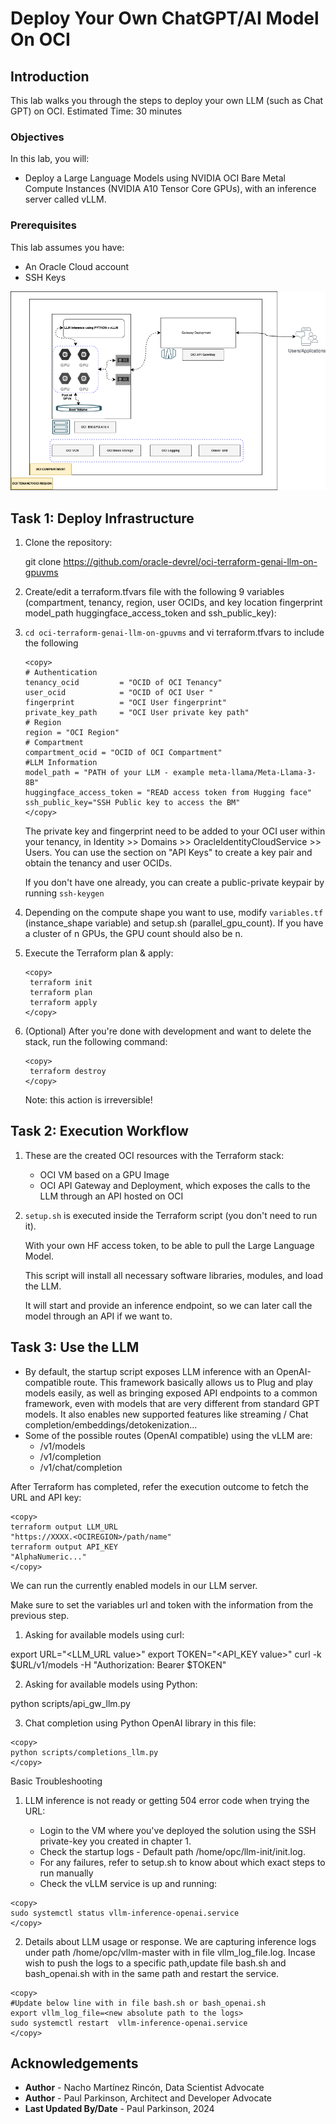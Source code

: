 # Deploy Your Own ChatGPT/AI Model On OCI

## Introduction

This lab walks you through the steps to deploy your own LLM (such as Chat GPT) on OCI. 
Estimated Time: 30 minutes

### Objectives

In this lab, you will:
- Deploy a Large Language Models using NVIDIA OCI Bare Metal Compute Instances (NVIDIA A10 Tensor Core GPUs), with an inference server called vLLM.

### Prerequisites

This lab assumes you have:
- An Oracle Cloud account
- SSH Keys

[![Deploying LLMs with NVIDIA GPUs on OCI Compute Bare Metal](https://github.com/oracle-devrel/oci-terraform-genai-llm-on-gpuvms/blob/main/img/a10_Custom_Inference.jpg?raw=true)](https://www.youtube.com/watch?v=ol5-SQhnKx)


## Task 1: Deploy Infrastructure

   1. Clone the repository:

      git clone https://github.com/oracle-devrel/oci-terraform-genai-llm-on-gpuvms

   2. Create/edit a terraform.tfvars file with the following 9 variables (compartment, tenancy, region, user OCIDs, and key location fingerprint model_path huggingface_access_token and ssh_public_key):

   3. `cd oci-terraform-genai-llm-on-gpuvms` and vi terraform.tfvars to include the following

       ```
       <copy>
      # Authentication
      tenancy_ocid         = "OCID of OCI Tenancy"
      user_ocid            = "OCID of OCI User "
      fingerprint          = "OCI User fingerprint"
      private_key_path     = "OCI User private key path"
      # Region
      region = "OCI Region"
      # Compartment
      compartment_ocid = "OCID of OCI Compartment"
      #LLM Information
      model_path = "PATH of your LLM - example meta-llama/Meta-Llama-3-8B"
      huggingface_access_token = "READ access token from Hugging face"
      ssh_public_key="SSH Public key to access the BM"
       </copy>
       ```
     
      The private key and fingerprint need to be added to your OCI user within your tenancy, in Identity >> Domains >> OracleIdentityCloudService >> Users. You can use the section on "API Keys" to create a key pair and obtain the tenancy and user OCIDs.

      If you don't have one already, you can create a public-private keypair by running `ssh-keygen`

   4. Depending on the compute shape you want to use, modify `variables.tf` (instance_shape variable) and setup.sh (parallel_gpu_count). If you have a cluster of n GPUs, the GPU count should also be n.

   5. Execute the Terraform plan & apply:
       ```
       <copy>
        terraform init
        terraform plan
        terraform apply
       </copy>
       ```
      
   6. (Optional) After you're done with development and want to delete the stack, run the following command:
       ```
       <copy>
        terraform destroy
       </copy>
       ```
      Note: this action is irreversible!

## Task 2: Execution Workflow
   
   1. These are the created OCI resources with the Terraform stack:

      - OCI VM based on a GPU Image
      - OCI API Gateway and Deployment, which exposes the calls to the LLM through an API hosted on OCI

   2. `setup.sh` is executed inside the Terraform script (you don't need to run it).

      With your own HF access token, to be able to pull the Large Language Model.

      This script will install all necessary software libraries, modules, and load the LLM.

      It will start and provide an inference endpoint, so we can later call the model through an API if we want to.

## Task 3: Use the LLM
   
   - By default, the startup script exposes LLM inference with an OpenAI-compatible route. This framework basically allows us to Plug and play models easily, as well as bringing exposed API endpoints to a common framework, even with models that are very different from standard GPT models. It also enables new supported features like streaming / Chat completion/embeddings/detokenization...
   - Some of the possible routes (OpenAI compatible) using the vLLM are:
      - /v1/models
     - /v1/completion
     - /v1/chat/completion

   After Terraform has completed, refer the execution outcome to fetch the URL and API key:
   ```
   <copy>
   terraform output LLM_URL
   "https://XXXX.<OCIREGION>/path/name"
   terraform output API_KEY
   "AlphaNumeric..."
   </copy>
   ```

We can run the currently enabled models in our LLM server.

Make sure to set the variables url and token with the information from the previous step.

   1. Asking for available models using curl:

export URL="<LLM_URL value>"
export TOKEN="<API_KEY value>"
curl -k $URL/v1/models  -H "Authorization: Bearer $TOKEN"

   2. Asking for available models using Python:

python scripts/api_gw_llm.py

   3. Chat completion using Python OpenAI library in this file:
   ```
   <copy>
   python scripts/completions_llm.py
   </copy>
   ```

   Basic Troubleshooting

   1. LLM inference is not ready or getting 504 error code when trying the URL:

      - Login to the VM where you've deployed the solution using the SSH private-key you created in chapter 1.
      - Check the startup logs - Default path /home/opc/llm-init/init.log.
      - For any failures, refer to setup.sh to know about which exact steps to run manually
      - Check the vLLM service is up and running:
   ```
   <copy>
   sudo systemctl status vllm-inference-openai.service
   </copy>
   ```
 
   2. Details about LLM usage or response. We are capturing inference logs under path /home/opc/vllm-master with in file vllm_log_file.log. Incase wish to push the logs to a specific path,update file bash.sh and bash_openai.sh with in the same path and restart the service.
   ```
   <copy>
   #Update below line with in file bash.sh or bash_openai.sh
   export vllm_log_file=<new absolute path to the logs>
   sudo systemctl restart  vllm-inference-openai.service
   </copy>
   ```


## Acknowledgements
* **Author** - Nacho Martínez Rincón, Data Scientist Advocate
* **Author** - Paul Parkinson, Architect and Developer Advocate
* **Last Updated By/Date** - Paul Parkinson, 2024
